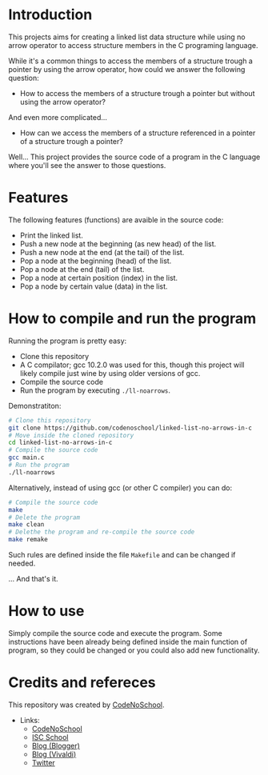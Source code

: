 # Introduction

This projects aims for creating a linked list data structure while using
no arrow operator to access structure members in the C programing language.

While it's a common things to access the members of a structure trough a
pointer by using the arrow operator, how could we answer the following
question:

* How to access the members of a structure trough a pointer but
without using the arrow operator?

And even more complicated...

* How can we access the members of a structure referenced in a pointer
of a structure trough a pointer?

Well... This project provides the source code of a program in the
C language where you'll see the answer to those questions.

# Features

The following features (functions) are avaible in the source code:

* Print the linked list.
* Push a new node at the beginning (as new head) of the list.
* Push a new node at the end (at the tail) of the list.
* Pop a node at the beginning (head) of the list.
* Pop a node at the end (tail) of the list.
* Pop a node at certain position (index) in the list.
* Pop a node by certain value (data) in the list.

# How to compile and run the program

Running the program is pretty easy:

* Clone this repository
* A C compilator; gcc 10.2.0 was used for this, though this project will
likely compile just wine by using older versions of gcc.
* Compile the source code
* Run the program by executing `./ll-noarrows`.

Demonstratiton:

```sh
# Clone this repository
git clone https://github.com/codenoschool/linked-list-no-arrows-in-c
# Move inside the cloned repository
cd linked-list-no-arrows-in-c
# Compile the source code
gcc main.c
# Run the program
./ll-noarrows
```

Alternatively, instead of using gcc (or other C compiler) you can do:

```sh
# Compile the source code
make
# Delete the program
make clean
# Delethe the program and re-compile the source code
make remake
```

Such rules are defined inside the file `Makefile` and can be changed if
needed.

... And that's it.

# How to use

Simply compile the source code and execute the program. Some instructions
have been already being defined inside the main function of program, so
they could be changed or you could also add new functionality. 

# Credits and refereces

This repository was created by [CodeNoSchool](https://github.com/codenoschool).

- Links:
	- [CodeNoSchool](https://www.youtube.com/c/CodeNoSchool)
	- [ISC School](https://www.youtube.com/@ISCSchool)
	- [Blog (Blogger)](https://codenoschool.blogspot.mx/)
	- [Blog (Vivaldi)](https://codenoschool.vivaldi.net/)
	- [Twitter](https://twitter.com/codenoschool)

